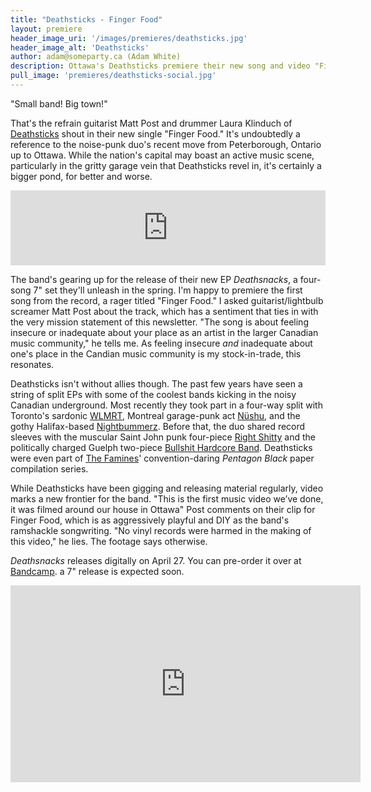 ```yaml
---
title: "Deathsticks - Finger Food"
layout: premiere
header_image_uri: '/images/premieres/deathsticks.jpg'
header_image_alt: 'Deathsticks'
author: adam@someparty.ca (Adam White)
description: Ottawa's Deathsticks premiere their new song and video "Finger Food" from their upcoming EP Deathsnacks.
pull_image: 'premieres/deathsticks-social.jpg'
---
```


"Small band! Big town!"

That's the refrain guitarist Matt Post and drummer Laura Klinduch of [Deathsticks](https://buysomedeathsticks.bandcamp.com/) shout in their new single "Finger Food." It's undoubtedly a reference to the noise-punk duo's recent move from Peterborough, Ontario up to Ottawa. While the nation's capital may boast an active music scene, particularly in the gritty garage vein that Deathsticks revel in, it's certainly a bigger pond, for better and worse.

<iframe style="border: 0; width: 100%; height: 120px;" src="https://bandcamp.com/EmbeddedPlayer/album=2948844392/size=large/bgcol=ffffff/linkcol=0687f5/tracklist=false/artwork=small/track=1405792995/transparent=true/" seamless><a href="http://buysomedeathsticks.bandcamp.com/album/deathsnacks">Deathsnacks by Deathsticks</a></iframe>

The band's gearing up for the release of their new EP *Deathsnacks*, a four-song 7" set they'll unleash in the spring. I'm happy to premiere the first song from the record, a rager titled "Finger Food." I asked guitarist/lightbulb screamer Matt Post about the track, which has a sentiment that ties in with the very mission statement of this newsletter. "The song is about feeling insecure or inadequate about your place as an artist in the larger Canadian music community," he tells me. As feeling insecure *and* inadequate about one's place in the Candian music community is my stock-in-trade, this resonates.

Deathsticks isn't without allies though. The past few years have seen a string of split EPs with some of the coolest bands kicking in the noisy Canadian underground. Most recently they took part in a four-way split with Toronto's sardonic [WLMRT](https://wlmrt.bandcamp.com), Montreal garage-punk act [Nüshu](https://nushu.bandcamp.com/), and the gothy Halifax-based [Nightbummerz](https://nightbummerz.bandcamp.com/). Before that, the duo shared record sleeves with the muscular Saint John punk four-piece [Right Shitty](https://rightshitty.bandcamp.com/) and the politically charged Guelph two-piece [Bullshit Hardcore Band](https://onedimensionalband.bandcamp.com). Deathsticks were even part of [The Famines](https://thefamines.bandcamp.com)' convention-daring *Pentagon Black* paper compilation series.

While Deathsticks have been gigging and releasing material regularly, video marks a new frontier for the band. "This is the first music video we’ve done, it was filmed around our house in Ottawa" Post comments on their clip for Finger Food, which is as aggressively playful and DIY as the band's ramshackle songwriting. "No vinyl records were harmed in the making of this video," he lies. The footage says otherwise.

*Deathsnacks* releases digitally on April 27. You can pre-order it over at
[Bandcamp](https://buysomedeathsticks.bandcamp.com/album/deathsnacks). a 7" release is expected soon.

<iframe width="560" height="315" src="https://www.youtube.com/embed/y-0aHfNhZjo" frameborder="0" allow="autoplay; encrypted-media" allowfullscreen></iframe>

